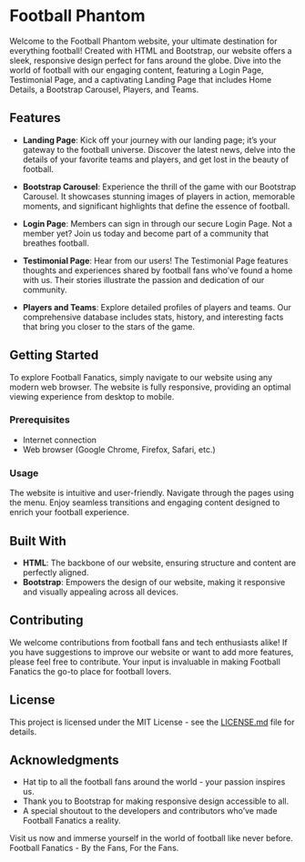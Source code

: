 

# Football Phantom

Welcome to the Football Phantom website, your ultimate destination for everything football! Created with HTML and Bootstrap, our website offers a sleek, responsive design perfect for fans around the globe. Dive into the world of football with our engaging content, featuring a Login Page, Testimonial Page, and a captivating Landing Page that includes Home Details, a Bootstrap Carousel, Players, and Teams.

## Features

- **Landing Page**: Kick off your journey with our landing page; it’s your gateway to the football universe. Discover the latest news, delve into the details of your favorite teams and players, and get lost in the beauty of football.

- **Bootstrap Carousel**: Experience the thrill of the game with our Bootstrap Carousel. It showcases stunning images of players in action, memorable moments, and significant highlights that define the essence of football.

- **Login Page**: Members can sign in through our secure Login Page. Not a member yet? Join us today and become part of a community that breathes football.

- **Testimonial Page**: Hear from our users! The Testimonial Page features thoughts and experiences shared by football fans who’ve found a home with us. Their stories illustrate the passion and dedication of our community.

- **Players and Teams**: Explore detailed profiles of players and teams. Our comprehensive database includes stats, history, and interesting facts that bring you closer to the stars of the game.

## Getting Started

To explore Football Fanatics, simply navigate to our website using any modern web browser. The website is fully responsive, providing an optimal viewing experience from desktop to mobile.

### Prerequisites

- Internet connection
- Web browser (Google Chrome, Firefox, Safari, etc.)

### Usage

The website is intuitive and user-friendly. Navigate through the pages using the menu. Enjoy seamless transitions and engaging content designed to enrich your football experience.

## Built With

- **HTML**: The backbone of our website, ensuring structure and content are perfectly aligned.
- **Bootstrap**: Empowers the design of our website, making it responsive and visually appealing across all devices.

## Contributing

We welcome contributions from football fans and tech enthusiasts alike! If you have suggestions to improve our website or want to add more features, please feel free to contribute. Your input is invaluable in making Football Fanatics the go-to place for football lovers.

## License

This project is licensed under the MIT License - see the [LICENSE.md](LICENSE.md) file for details.

## Acknowledgments

- Hat tip to all the football fans around the world - your passion inspires us.
- Thank you to Bootstrap for making responsive design accessible to all.
- A special shoutout to the developers and contributors who’ve made Football Fanatics a reality.

Visit us now and immerse yourself in the world of football like never before. Football Fanatics - By the Fans, For the Fans.
